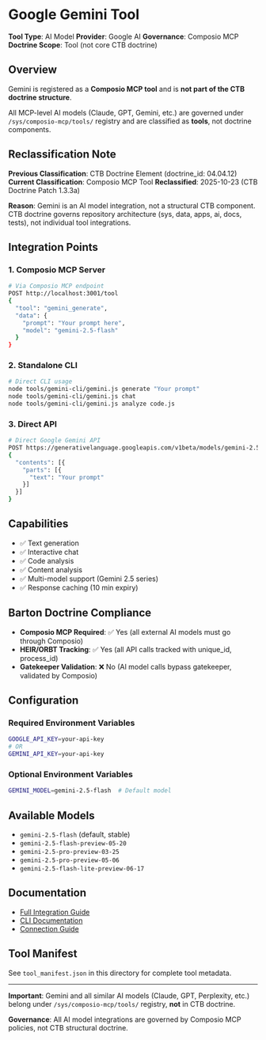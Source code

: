 # Google Gemini Tool

**Tool Type**: AI Model
**Provider**: Google AI
**Governance**: Composio MCP
**Doctrine Scope**: Tool (not core CTB doctrine)

## Overview

Gemini is registered as a **Composio MCP tool** and is **not part of the CTB doctrine structure**.

All MCP-level AI models (Claude, GPT, Gemini, etc.) are governed under `/sys/composio-mcp/tools/` registry and are classified as **tools**, not doctrine components.

## Reclassification Note

**Previous Classification**: CTB Doctrine Element (doctrine_id: 04.04.12)
**Current Classification**: Composio MCP Tool
**Reclassified**: 2025-10-23 (CTB Doctrine Patch 1.3.3a)

**Reason**: Gemini is an AI model integration, not a structural CTB component. CTB doctrine governs repository architecture (sys, data, apps, ai, docs, tests), not individual tool integrations.

## Integration Points

### 1. Composio MCP Server
```bash
# Via Composio MCP endpoint
POST http://localhost:3001/tool
{
  "tool": "gemini_generate",
  "data": {
    "prompt": "Your prompt here",
    "model": "gemini-2.5-flash"
  }
}
```

### 2. Standalone CLI
```bash
# Direct CLI usage
node tools/gemini-cli/gemini.js generate "Your prompt"
node tools/gemini-cli/gemini.js chat
node tools/gemini-cli/gemini.js analyze code.js
```

### 3. Direct API
```bash
# Direct Google Gemini API
POST https://generativelanguage.googleapis.com/v1beta/models/gemini-2.5-flash:generateContent
{
  "contents": [{
    "parts": [{
      "text": "Your prompt"
    }]
  }]
}
```

## Capabilities

- ✅ Text generation
- ✅ Interactive chat
- ✅ Code analysis
- ✅ Content analysis
- ✅ Multi-model support (Gemini 2.5 series)
- ✅ Response caching (10 min expiry)

## Barton Doctrine Compliance

- **Composio MCP Required**: ✅ Yes (all external AI models must go through Composio)
- **HEIR/ORBT Tracking**: ✅ Yes (all API calls tracked with unique_id, process_id)
- **Gatekeeper Validation**: ❌ No (AI model calls bypass gatekeeper, validated by Composio)

## Configuration

### Required Environment Variables
```bash
GOOGLE_API_KEY=your-api-key
# OR
GEMINI_API_KEY=your-api-key
```

### Optional Environment Variables
```bash
GEMINI_MODEL=gemini-2.5-flash  # Default model
```

## Available Models

- `gemini-2.5-flash` (default, stable)
- `gemini-2.5-flash-preview-05-20`
- `gemini-2.5-pro-preview-03-25`
- `gemini-2.5-pro-preview-05-06`
- `gemini-2.5-flash-lite-preview-06-17`

## Documentation

- [Full Integration Guide](../../../../docs/COMPOSIO_GEMINI_INTEGRATION.md)
- [CLI Documentation](../../../../tools/gemini-cli/README.md)
- [Connection Guide](../../../../COMPOSIO_GEMINI_CONNECTION.md)

## Tool Manifest

See `tool_manifest.json` in this directory for complete tool metadata.

---

**Important**: Gemini and all similar AI models (Claude, GPT, Perplexity, etc.) belong under `/sys/composio-mcp/tools/` registry, **not** in CTB doctrine.

**Governance**: All AI model integrations are governed by Composio MCP policies, not CTB structural doctrine.

